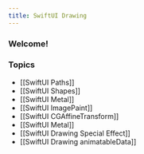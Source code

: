 ```yaml
---
title: SwiftUI Drawing
---
```


### Welcome!

### Topics
- [[SwiftUI Paths]]
- [[SwiftUI Shapes]]
- [[SwiftUI Metal]]
- [[SwiftUI ImagePaint]]
- [[SwiftUI CGAffineTransform]]
- [[SwiftUI Metal]]
- [[SwiftUI Drawing Special Effect]]
- [[SwiftUI Drawing animatableData]]
